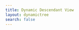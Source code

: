 ```yaml
---
title: Dynamic Descendant View
layout: dynamictree
search: false
---
```

<script id="fetch_data" src="{{ site.baseurl }}/assets/js/memberspace_info.js"></script>
<script id="fetch_data" src="{{ site.baseurl }}/assets/js/fetch_api_client.js"></script>
<script id="fetch_data" src="{{ site.baseurl }}/assets/js/fetch_error_handling.js"></script>
<script id="fetch_data" src="{{ site.baseurl }}/assets/js/fetch_data.js"></script>
<script id="dynamic-tree-script" src="{{ site.baseurl }}/assets/js/set_tree.js"></script>
<script id="people" src="{{ site.baseurl }}/assets/js/list_of_people.js"></script>
<script id="people" src="{{ site.baseurl }}/assets/js/select_tree.js"></script>

